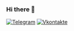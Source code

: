 ### Hi there 👋

[![Telegram](https://img.shields.io/badge/Telegram-262424?style=for-the-badge&logo=Telegram)](https://t.me/IKillerQueen)
[![Vkontakte](https://img.shields.io/badge/VK-262424?style=for-the-badge&logo=Vk&logoColor=0077FF)](https://vk.com/underfined_object)
